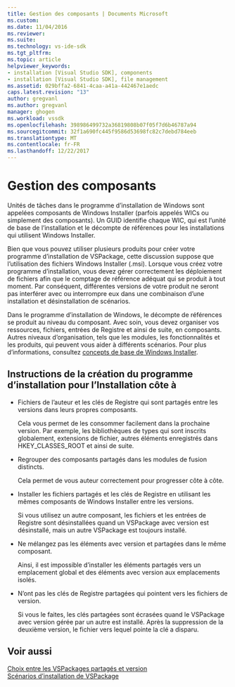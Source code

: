 ```yaml
---
title: Gestion des composants | Documents Microsoft
ms.custom: 
ms.date: 11/04/2016
ms.reviewer: 
ms.suite: 
ms.technology: vs-ide-sdk
ms.tgt_pltfrm: 
ms.topic: article
helpviewer_keywords:
- installation [Visual Studio SDK], components
- installation [Visual Studio SDK], file management
ms.assetid: 029bffa2-6841-4caa-a41a-442467e1aedc
caps.latest.revision: "13"
author: gregvanl
ms.author: gregvanl
manager: ghogen
ms.workload: vssdk
ms.openlocfilehash: 398986499732a36819808b07f05f7d6b46787a94
ms.sourcegitcommit: 32f1a690fc445f9586d53698fc82c7debd784eeb
ms.translationtype: MT
ms.contentlocale: fr-FR
ms.lasthandoff: 12/22/2017
---
```

# <a name="component-management"></a>Gestion des composants
Unités de tâches dans le programme d’installation de Windows sont appelées composants de Windows Installer (parfois appelés WICs ou simplement des composants). Un GUID identifie chaque WIC, qui est l’unité de base de l’installation et le décompte de références pour les installations qui utilisent Windows Installer.  
  
 Bien que vous pouvez utiliser plusieurs produits pour créer votre programme d’installation de VSPackage, cette discussion suppose que l’utilisation des fichiers Windows Installer (.msi). Lorsque vous créez votre programme d’installation, vous devez gérer correctement les déploiement de fichiers afin que le comptage de référence adéquat qui se produit à tout moment. Par conséquent, différentes versions de votre produit ne seront pas interférer avec ou interrompre eux dans une combinaison d’une installation et désinstallation de scénarios.  
  
 Dans le programme d’installation de Windows, le décompte de références se produit au niveau du composant. Avec soin, vous devez organiser vos ressources, fichiers, entrées de Registre et ainsi de suite, en composants. Autres niveaux d’organisation, tels que les modules, les fonctionnalités et les produits, qui peuvent vous aider à différents scénarios. Pour plus d’informations, consultez [concepts de base de Windows Installer](../../extensibility/internals/windows-installer-basics.md).  
  
## <a name="guidelines-of-authoring-setup-for-side-by-side-installation"></a>Instructions de la création du programme d’installation pour l’Installation côte à  
  
-   Fichiers de l’auteur et les clés de Registre qui sont partagés entre les versions dans leurs propres composants.  
  
     Cela vous permet de les consommer facilement dans la prochaine version. Par exemple, les bibliothèques de types qui sont inscrits globalement, extensions de fichier, autres éléments enregistrés dans HKEY_CLASSES_ROOT et ainsi de suite.  
  
-   Regrouper des composants partagés dans les modules de fusion distincts.  
  
     Cela permet de vous auteur correctement pour progresser côte à côte.  
  
-   Installer les fichiers partagés et les clés de Registre en utilisant les mêmes composants de Windows Installer entre les versions.  
  
     Si vous utilisez un autre composant, les fichiers et les entrées de Registre sont désinstallées quand un VSPackage avec version est désinstallé, mais un autre VSPackage est toujours installé.  
  
-   Ne mélangez pas les éléments avec version et partagées dans le même composant.  
  
     Ainsi, il est impossible d’installer les éléments partagés vers un emplacement global et des éléments avec version aux emplacements isolés.  
  
-   N’ont pas les clés de Registre partagées qui pointent vers les fichiers de version.  
  
     Si vous le faites, les clés partagées sont écrasées quand le VSPackage avec version gérée par un autre est installé. Après la suppression de la deuxième version, le fichier vers lequel pointe la clé a disparu.  
  
## <a name="see-also"></a>Voir aussi  
 [Choix entre les VSPackages partagés et version](../../extensibility/choosing-between-shared-and-versioned-vspackages.md)   
 [Scénarios d’installation de VSPackage](../../extensibility/internals/vspackage-setup-scenarios.md)